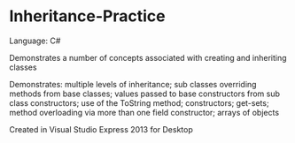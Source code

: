 # Inheritance-Practice

Language: C#

Demonstrates a number of concepts associated with creating and inheriting classes

Demonstrates: multiple levels of inheritance; sub classes overriding methods from base classes;  values passed to base constructors from
sub class constructors; use of the ToString method; constructors; get-sets; method overloading via more than one field constructor; 
arrays of objects

Created in Visual Studio Express 2013 for Desktop

